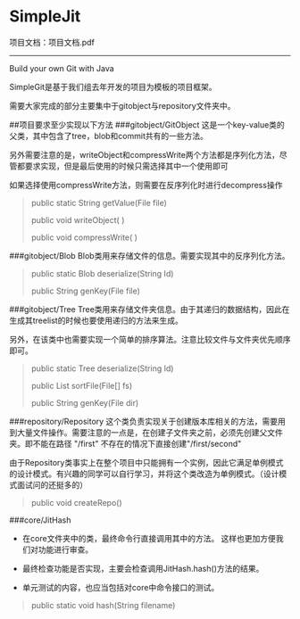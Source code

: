 # SimpleJit
项目文档：项目文档.pdf

-------------------------------------------------------------------------------------------------------------------------------------------------------------------------------------------

Build your own Git with Java

SimpleGit是基于我们组去年开发的项目为模板的项目框架。

需要大家完成的部分主要集中于gitobject与repository文件夹中。

##项目要求至少实现以下方法
###gitobject/GitObject
这是一个key-value类的父类，其中包含了tree，blob和commit共有的一些方法。

另外需要注意的是，writeObject和compressWrite两个方法都是序列化方法，尽管都要求实现，但是最后使用的时候只需选择其中一个使用即可

如果选择使用compressWrite方法，则需要在反序列化时进行decompress操作

> 
> public static String getValue(File file)
> 
> public void writeObject( )
> 
> public void compressWrite( )
> 
> 
###gitobject/Blob
Blob类用来存储文件的信息。需要实现其中的反序列化方法。
>public static Blob deserialize(String Id)
> 
> public String genKey(File file)

###gitobject/Tree
Tree类用来存储文件夹信息。由于其递归的数据结构，因此在生成其treelist的时候也要使用递归的方法来生成。

另外，在该类中也需要实现一个简单的排序算法。注意比较文件与文件夹优先顺序即可。
>public static Tree deserialize(String Id)
> 
> public List sortFile(File[] fs)
> 
> public String genKey(File dir)

###repository/Repository
这个类负责实现关于创建版本库相关的方法，需要用到大量文件操作。需要注意的一点是，在创建子文件夹之前，必须先创建父文件夹。即不能在路径 "/first" 不存在的情况下直接创建"/first/second"

由于Repository类事实上在整个项目中只能拥有一个实例，因此它满足单例模式的设计模式。有兴趣的同学可以自行学习，并将这个类改造为单例模式。（设计模式面试问的还挺多的）
> public void createRepo()

###core/JitHash
* 在core文件夹中的类，最终命令行直接调用其中的方法。
  这样也更加方便我们对功能进行审查。
  
* 最终检查功能是否实现，主要会检查调用JitHash.hash()方法的结果。

* 单元测试的内容，也应当包括对core中命令接口的测试。
> public static void hash(String filename)



